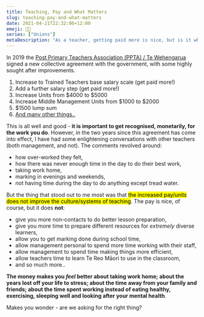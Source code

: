 ```yaml
---
title: Teaching, Pay and What Matters
slug: teaching-pay-and-what-matters
date: 2021-04-21T22:32:06+12:00
emoji: 🧑‍🏫
series: ["Unions"]
metaDescription: "As a teacher, getting paid more is nice, but is it what we should really be asking for?"
---
```


In 2019 the [Post Primary Teachers Association (PPTA) / Te Wehengarua](https://ppta.org.nz) signed a new collective agreement with the government, with some highly sought after improvements.

1. Increase to Trained Teachers base salary scale (get paid more!)
2. Add a further salary step (get paid more!)
3. Increase Units from $4000 to $5000
4. Increase Middle Management Units from $1000 to $2000
5. $1500 lump sum
6. [And many other things..](https://www.ppta.org.nz/collective-agreements/secondary-teachers-collective-agreement-stca/terms-of-settlement/)

This is all well and good - __it is important to get recognised, monetarily, for the work you do__. However, in the two years since this agreement has come into effect, I have had some enlightening conversations with other teachers (both management, and not). The comments revolved around:

- how over-worked they felt,
- how there was never enough time in the day to do their best work,
- taking work home,
- marking in evenings and weekends,
- not having time during the day to do anything except tread water.

But the thing that stood out to me most was that <mark>the increased pay/units does not improve the culture/systems of teaching</mark>. The pay is nice, of course, but it does __not__:

- give you more non-contacts to do better lesson preparation,
- give you more time to prepare different resources for _extremely_ diverse learners,
- allow you to get marking done during school time,
- allow management personal to spend more time working with their staff,
- allow management to spend time making things more efficient,
- allow teachers time to learn Te Reo Māori to use in the classroom,
- and so much more..

__The money makes you _feel_ better about taking work home; about the years lost off your life to stress; about the time away from your family and friends; about the time spent working instead of eating healthy, exercising, sleeping well and looking after your mental health__.

Makes you wonder - are we asking for the right thing?
